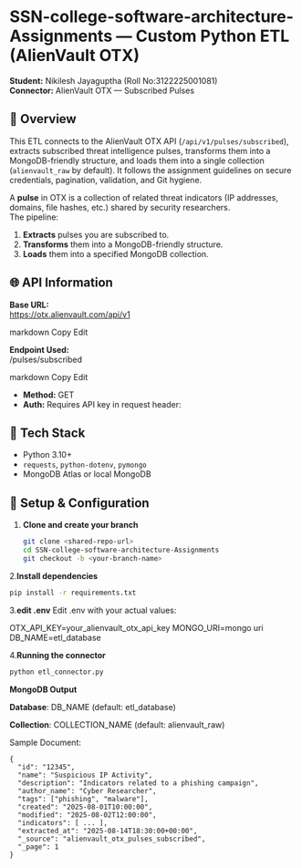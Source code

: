 # SSN-college-software-architecture-Assignments — Custom Python ETL (AlienVault OTX)

**Student:** Nikilesh Jayaguptha (Roll No:3122225001081)  
**Connector:** AlienVault OTX — Subscribed Pulses 

## 📌 Overview
This ETL connects to the AlienVault OTX API (`/api/v1/pulses/subscribed`), extracts subscribed threat intelligence pulses, transforms them into a MongoDB-friendly structure, and loads them into a single collection (`alienvault_raw` by default). It follows the assignment guidelines on secure credentials, pagination, validation, and Git hygiene.

A **pulse** in OTX is a collection of related threat indicators (IP addresses, domains, file hashes, etc.) shared by security researchers.  
The pipeline:
1. **Extracts** pulses you are subscribed to.
2. **Transforms** them into a MongoDB-friendly structure.
3. **Loads** them into a specified MongoDB collection.

## 🌐 API Information

**Base URL:**  
https://otx.alienvault.com/api/v1

markdown
Copy
Edit

**Endpoint Used:**  
/pulses/subscribed

markdown
Copy
Edit
- **Method:** GET  
- **Auth:** Requires API key in request header:  


## 🧰 Tech Stack
- Python 3.10+  
- `requests`, `python-dotenv`, `pymongo`  
- MongoDB Atlas or local MongoDB

## 🔐 Setup & Configuration

1. **Clone and create your branch**
   ```bash
   git clone <shared-repo-url>
   cd SSN-college-software-architecture-Assignments
   git checkout -b <your-branch-name>

2.**Install dependencies**
```bash
pip install -r requirements.txt
```
3.**edit .env**
Edit .env with your actual values:

OTX_API_KEY=your_alienvault_otx_api_key
MONGO_URI=mongo uri
DB_NAME=etl_database

4.**Running the connector**
```bash
python etl_connector.py
```



**MongoDB Output**

**Database**: DB_NAME (default: etl_database)

**Collection**: COLLECTION_NAME (default: alienvault_raw)

Sample Document:
```
{
  "id": "12345",
  "name": "Suspicious IP Activity",
  "description": "Indicators related to a phishing campaign",
  "author_name": "Cyber Researcher",
  "tags": ["phishing", "malware"],
  "created": "2025-08-01T10:00:00",
  "modified": "2025-08-02T12:00:00",
  "indicators": [ ... ],
  "extracted_at": "2025-08-14T18:30:00+00:00",
  "_source": "alienvault_otx_pulses_subscribed",
  "_page": 1
}